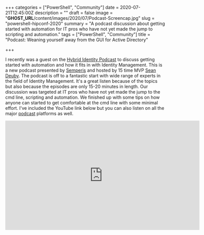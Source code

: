 +++
categories = ["PowerShell", "Community"]
date = 2020-07-21T12:45:00Z
description = ""
draft = false
image = "__GHOST_URL__/content/images/2020/07/Podcast-Screencap.jpg"
slug = "powershell-hipconf-2020"
summary = "A podcast discussion about getting started with automation for IT pros who have not yet made the jump to  scripting and automation."
tags = ["PowerShell", "Community"]
title = "Podcast: Weaning yourself away from the GUI for Active Directory"

+++


I recently was a guest on the [Hybrid Identity Podcast](https://www.stitcher.com/podcast/hybrid-identity-protection-podcast) to discuss getting started with automation and how it fits in with Identity Management.  This is a new podcast presented by [Semperis](https://www.semperis.com/) and hosted by 15 time MVP [Sean Deuby](https://www.semperis.com/company/). The podcast is off to a fantastic start with wide range of experts in the field of Identity Management. It's a great listen because of the topics but also because the episodes are only 15-20 minutes in length. Our discussion was targeted at IT pros who have not yet made the jump to the cmd line, scripting and automation. We finished up with some tips on how anyone can started to get comfortable at the cmd line with some minimal effort. I've included the YouTube link below but you can also listen on all the major [podcast](https://www.stitcher.com/podcast/hybrid-identity-protection-podcast) platforms as well.

<iframe width="612" height="344" src="https://www.youtube.com/embed/H5BPr_b26vA?feature=oembed" frameborder="0" allow="accelerometer; autoplay; encrypted-media; gyroscope; picture-in-picture" allowfullscreen></iframe>



